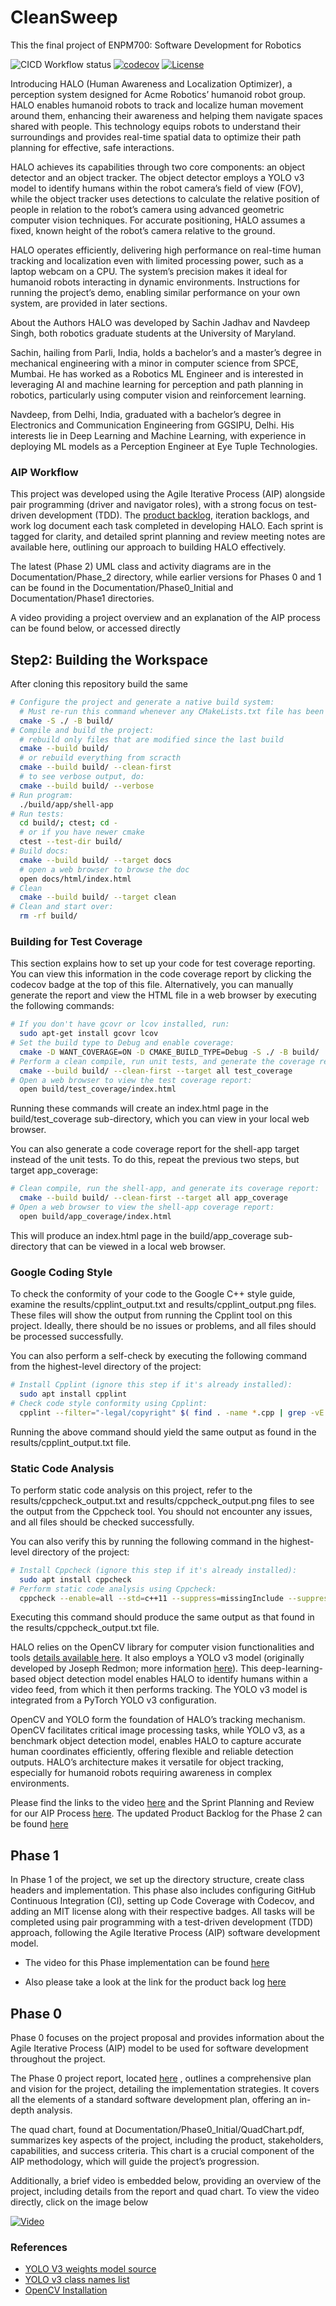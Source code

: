 # CleanSweep
This the final project of ENPM700: Software Development for Robotics

![CICD Workflow status](https://github.com/robosac333/CleanSweep/actions/workflows/run-unit-test-and-upload-codecov.yml/badge.svg) [![codecov](https://codecov.io/gh/robosac333/CleanSweep/branch/main/graph/badge.svg)](https://codecov.io/gh/robosac333/CleanSweep) [![License](https://img.shields.io/badge/license-MIT-blue.svg)](LICENSE)

Introducing HALO (Human Awareness and Localization Optimizer), a perception system designed for Acme Robotics’ humanoid robot group. HALO enables humanoid robots to track and localize human movement around them, enhancing their awareness and helping them navigate spaces shared with people. This technology equips robots to understand their surroundings and provides real-time spatial data to optimize their path planning for effective, safe interactions.

HALO achieves its capabilities through two core components: an object detector and an object tracker. The object detector employs a YOLO v3 model to identify humans within the robot camera’s field of view (FOV), while the object tracker uses detections to calculate the relative position of people in relation to the robot’s camera using advanced geometric computer vision techniques. For accurate positioning, HALO assumes a fixed, known height of the robot’s camera relative to the ground.

HALO operates efficiently, delivering high performance on real-time human tracking and localization even with limited processing power, such as a laptop webcam on a CPU. The system’s precision makes it ideal for humanoid robots interacting in dynamic environments. Instructions for running the project’s demo, enabling similar performance on your own system, are provided in later sections.

About the Authors
HALO was developed by Sachin Jadhav and Navdeep Singh, both robotics graduate students at the University of Maryland.

Sachin, hailing from Parli, India, holds a bachelor’s and a master’s degree in mechanical engineering with a minor in computer science from SPCE, Mumbai. He has worked as a Robotics ML Engineer and is interested in leveraging AI and machine learning for perception and path planning in robotics, particularly using computer vision and reinforcement learning.

Navdeep, from Delhi, India, graduated with a bachelor’s degree in Electronics and Communication Engineering from GGSIPU, Delhi. His interests lie in Deep Learning and Machine Learning, with experience in deploying ML models as a Perception Engineer at Eye Tuple Technologies.

### AIP Workflow
This project was developed using the Agile Iterative Process (AIP) alongside pair programming (driver and navigator roles), with a strong focus on test-driven development (TDD). The [product backlog](https://docs.google.com/spreadsheets/d/1ghUaM4df8IqF__fV75jPtsduJesjbfTFdYCTwERmi4M/edit?gid=0#gid=0), iteration backlogs, and work log document each task completed in developing HALO. Each sprint is tagged for clarity, and detailed sprint planning and review meeting notes are available here, outlining our approach to building HALO effectively.

The latest (Phase 2) UML class and activity diagrams are in the Documentation/Phase_2 directory, while earlier versions for Phases 0 and 1 can be found in the Documentation/Phase0_Initial and Documentation/Phase1 directories.

A video providing a project overview and an explanation of the AIP process can be found below, or accessed directly

## Step2: Building the Workspace
After cloning this repository build the same
```bash
# Configure the project and generate a native build system:
  # Must re-run this command whenever any CMakeLists.txt file has been changed.
  cmake -S ./ -B build/
# Compile and build the project:
  # rebuild only files that are modified since the last build
  cmake --build build/
  # or rebuild everything from scracth
  cmake --build build/ --clean-first
  # to see verbose output, do:
  cmake --build build/ --verbose
# Run program:
  ./build/app/shell-app
# Run tests:
  cd build/; ctest; cd -
  # or if you have newer cmake
  ctest --test-dir build/
# Build docs:
  cmake --build build/ --target docs
  # open a web browser to browse the doc
  open docs/html/index.html
# Clean
  cmake --build build/ --target clean
# Clean and start over:
  rm -rf build/
```

### Building for Test Coverage
This section explains how to set up your code for test coverage reporting. You can view this information in the code coverage report by clicking the codecov badge at the top of this file. Alternatively, you can manually generate the report and view the HTML file in a web browser by executing the following commands:

```sh
# If you don't have gcovr or lcov installed, run:
  sudo apt-get install gcovr lcov
# Set the build type to Debug and enable coverage:
  cmake -D WANT_COVERAGE=ON -D CMAKE_BUILD_TYPE=Debug -S ./ -B build/
# Perform a clean compile, run unit tests, and generate the coverage report:
  cmake --build build/ --clean-first --target all test_coverage
# Open a web browser to view the test coverage report:
  open build/test_coverage/index.html
```
Running these commands will create an index.html page in the build/test_coverage sub-directory, which you can view in your local web browser.

You can also generate a code coverage report for the shell-app target instead of the unit tests. To do this, repeat the previous two steps, but target app_coverage:

```sh
# Clean compile, run the shell-app, and generate its coverage report:
  cmake --build build/ --clean-first --target all app_coverage
# Open a web browser to view the shell-app coverage report:
  open build/app_coverage/index.html
```

This will produce an index.html page in the build/app_coverage sub-directory that can be viewed in a local web browser.

### Google Coding Style

To check the conformity of your code to the Google C++ style guide, examine the results/cpplint_output.txt and results/cpplint_output.png files. These files will show the output from running the Cpplint tool on this project. Ideally, there should be no issues or problems, and all files should be processed successfully.

You can also perform a self-check by executing the following command from the highest-level directory of the project:

```sh
# Install Cpplint (ignore this step if it's already installed):
  sudo apt install cpplint
# Check code style conformity using Cpplint:
  cpplint --filter="-legal/copyright" $( find . -name *.cpp | grep -vE -e "^./build/" )
```

Running the above command should yield the same output as found in the results/cpplint_output.txt file.

### Static Code Analysis

To perform static code analysis on this project, refer to the results/cppcheck_output.txt and results/cppcheck_output.png files to see the output from the Cppcheck tool. You should not encounter any issues, and all files should be checked successfully.

You can also verify this by running the following command in the highest-level directory of the project:

```sh
# Install Cppcheck (ignore this step if it's already installed):
  sudo apt install cppcheck
# Perform static code analysis using Cppcheck:
  cppcheck --enable=all --std=c++11 --suppress=missingInclude --suppress=unusedFunction $( find . -name *.cpp | grep -vE -e "^./build/" )
```

Executing this command should produce the same output as that found in the results/cppcheck_output.txt file.

HALO relies on the OpenCV library for computer vision functionalities and tools [details available here](https://github.com/opencv/opencv). It also employs a YOLO v3 model (originally developed by Joseph Redmon; more information [here](https://pjreddie.com/darknet/yolo/)). This deep-learning-based object detection model enables HALO to identify humans within a video feed, from which it then performs tracking. The YOLO v3 model is integrated from a PyTorch YOLO v3 configuration.

OpenCV and YOLO form the foundation of HALO’s tracking mechanism. OpenCV facilitates critical image processing tasks, while YOLO v3, as a benchmark object detection model, enables HALO to capture accurate human coordinates efficiently, offering flexible and reliable detection outputs. HALO’s architecture makes it versatile for object tracking, especially for humanoid robots requiring awareness in complex environments.

Please find the links to the video [here](https://youtu.be/GZoQa9Iq5oc?feature=shared) and the Sprint Planning and Review for our AIP Process [here](https://docs.google.com/document/d/1Bdwlqd9L5AySK-WD6bGSKijK-vkx62e66hNNi99mb8s/edit?pli=1&tab=t.0). The updated Product Backlog for the Phase 2 can be found [here](https://docs.google.com/spreadsheets/d/1ghUaM4df8IqF__fV75jPtsduJesjbfTFdYCTwERmi4M/edit?usp=sharing)

## Phase 1
In Phase 1 of the project, we set up the directory structure, create class headers and implementation. This phase also includes configuring GitHub Continuous Integration (CI), setting up Code Coverage with Codecov, and adding an MIT license along with their respective badges. All tasks will be completed using pair programming with a test-driven development (TDD) approach, following the Agile Iterative Process (AIP) software development model.

- The video for this Phase implementation can be found [here](https://youtu.be/I4-NO7tivLg?si=6dGpwYZuMBzqrTG6)

- Also please take a look at the link for the product back log [here](https://docs.google.com/spreadsheets/d/1ghUaM4df8IqF__fV75jPtsduJesjbfTFdYCTwERmi4M/edit?gid=0#gid=0)

## Phase 0
Phase 0 focuses on the project proposal and provides information about the Agile Iterative Process (AIP) model to be used for software development throughout the project.

The Phase 0 project report, located [here](https://docs.google.com/document/d/16jI77T4_1Mh9JJJpJmIrVLOkXnPECacXB7AYQt7YNdw/edit?usp=sharing) , outlines a comprehensive plan and vision for the project, detailing the implementation strategies. It covers all the elements of a standard software development plan, offering an in-depth analysis.

The quad chart, found at Documentation/Phase0_Initial/QuadChart.pdf, summarizes key aspects of the project, including the product, stakeholders, capabilities, and success criteria. This chart is a crucial component of the AIP methodology, which will guide the project’s progression.

Additionally, a brief video is embedded below, providing an overview of the project, including details from the report and quad chart. To view the video directly, click on the image below 

[![Video](https://i9.ytimg.com/vi_webp/ejj0KuOoPAQ/mqdefault.webp?v=67226555&sqp=COTJibkG&rs=AOn4CLDclj5uctrSXVySHKOsw5LqHJt-dQ)](https://youtu.be/ejj0KuOoPAQ?feature=shared)

### References
- [YOLO V3 weights model source](https://www.kaggle.com/datasets/shivam316/yolov3-weights)
- [YOLO v3 class names list](https://github.com/pjreddie/darknet/blob/master/data/coco.names)
- [OpenCV Installation](https://github.com/opencv/opencv)
